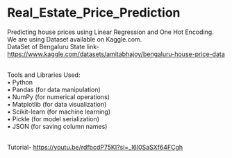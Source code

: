# Real_Estate_Price_Prediction<br>
Predicting house prices using Linear Regression and One Hot Encoding.<br>
We are using Dataset available on Kaggle.com.<br>
DataSet of Bengaluru State  link- https://www.kaggle.com/datasets/amitabhajoy/bengaluru-house-price-data<br><br>


Tools and Libraries Used:<br>
•	Python<br>
•	Pandas (for data manipulation)<br>
•	NumPy (for numerical operations)<br>
•	Matplotlib (for data visualization)<br>
•	Scikit-learn (for machine learning)<br>
•	Pickle (for model serialization)<br>
•	JSON (for saving column names)<br><br>

Tutorial- https://youtu.be/rdfbcdP75KI?si=_l6l0SaSXf64FCgh<br>



